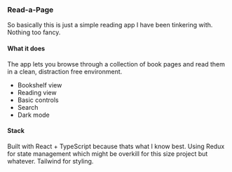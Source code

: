 ### Read-a-Page 

So basically this is just a simple reading app I have been tinkering with. Nothing too fancy.

#### What it does

The app lets you browse through a collection of book pages and read them in a clean, distraction free environment. 

- Bookshelf view 
- Reading view
- Basic controls 
- Search 
- Dark mode

#### Stack

Built with React + TypeScript because thats what I know best. Using Redux for state management which might be overkill for this size project but whatever. Tailwind for styling.
